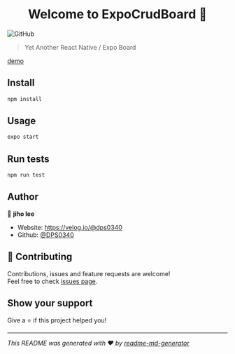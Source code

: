 <h1 align="center">Welcome to ExpoCrudBoard 👋</h1>
<img alt="GitHub" src="https://img.shields.io/github/license/DPS0340/expocrudboard?style=flat-square">

> Yet Another React Native / Expo Board

[demo](https://d1nz4ety4wohz9.cloudfront.net)

## Install

```sh
npm install
```

## Usage

```sh
expo start
```

## Run tests

```sh
npm run test
```

## Author

👤 **jiho lee**

* Website: https://velog.io/@dps0340
* Github: [@DPS0340](https://github.com/DPS0340)

## 🤝 Contributing

Contributions, issues and feature requests are welcome!<br />Feel free to check [issues page](https://github.com/DPS0340/ExpoCrudBoard/issues). 

## Show your support

Give a ⭐️ if this project helped you!

***
_This README was generated with ❤️ by [readme-md-generator](https://github.com/kefranabg/readme-md-generator)_
